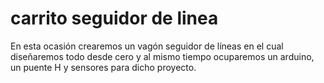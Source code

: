 # carrito seguidor de linea
En esta ocasión crearemos un vagón seguidor de líneas en el cual diseñaremos todo desde cero y al mismo tiempo ocuparemos un arduino, un puente H y sensores para dicho proyecto.
